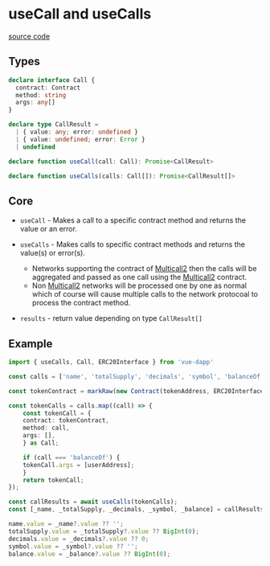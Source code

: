 # useCall and useCalls

[source code](https://github.com/chnejohnson/vue-dapp/blob/main/src/composables/useCall.ts)

## Types
```ts
declare interface Call {
  contract: Contract
  method: string
  args: any[]
}

declare type CallResult =
  | { value: any; error: undefined }
  | { value: undefined; error: Error }
  | undefined

declare function useCall(call: Call): Promise<CallResult>

declare function useCalls(calls: Call[]): Promise<CallResult[]>
```

## Core
- `useCall` - Makes a call to a specific contract method and returns the value or an error.
- `useCalls` - Makes calls to specific contract methods and returns the value(s) or error(s).
   - Networks supporting the contract of [Multicall2](https://github.com/makerdao/multicall/blob/master/src/Multicall2.sol) then the calls will be aggregated and passed as one call using the [Multicall2](https://github.com/makerdao/multicall/blob/master/src/Multicall2.sol) contract.
   - Non [Multicall2](https://github.com/makerdao/multicall/blob/master/src/Multicall2.sol) networks will be processed one by one as normal which of course will cause multiple calls to the network protocoal to process the contract method.

- `results` - return value depending on type `CallResult[]`

## Example
```ts
import { useCalls, Call, ERC20Interface } from 'vue-dapp'

const calls = ['name', 'totalSupply', 'decimals', 'symbol', 'balanceOf'];

const tokenContract = markRaw(new Contract(tokenAddress, ERC20Interface, provider));

const tokenCalls = calls.map((call) => {
    const tokenCall = {
    contract: tokenContract,
    method: call,
    args: [],
    } as Call;

    if (call === 'balanceOf') {
    tokenCall.args = [userAddress];
    }
    return tokenCall;
});

const callResults = await useCalls(tokenCalls);
const [_name, _totalSupply, _decimals, _symbol, _balance] = callResults;

name.value = _name?.value ?? '';
totalSupply.value = _totalSupply?.value ?? BigInt(0);
decimals.value = _decimals?.value ?? 0;
symbol.value = _symbol?.value ?? '';
balance.value = _balance?.value ?? BigInt(0);

```